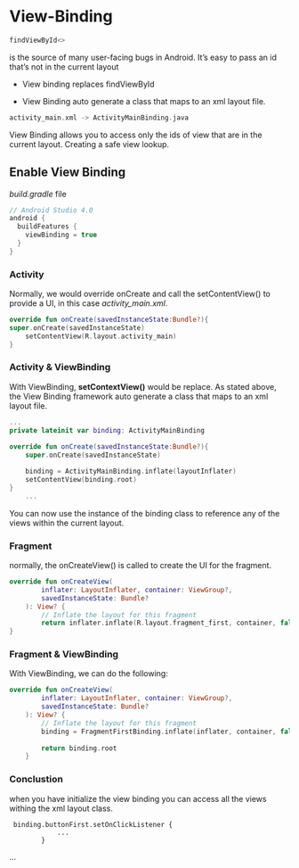 # View-Binding

```kotlin
findViewById<>
```
is the source of many user-facing bugs in Android. It’s easy to pass an id that’s not in the current layout 

- View binding replaces findViewById

- View Binding auto generate a class that maps to an xml layout file.
```kotlin
activity_main.xml -> ActivityMainBinding.java
```

View Binding allows you to access only the ids of view that are in the current layout. Creating a safe view lookup.


## Enable View Binding

*build.gradle* file
```kotlin
// Android Studio 4.0
android {
  buildFeatures {
    viewBinding = true
  }
}
```

### Activity
Normally, we would override onCreate and call the setContentView() to provide a UI, in this case *activity_main.xml*.

```kotlin
override fun onCreate(savedInstanceState:Bundle?){
super.onCreate(savedInstanceState)
    setContentView(R.layout.activity_main)
}
```
### Activity & ViewBinding
With ViewBinding, **setContextView()** would be replace.
As stated above, the View Binding framework auto generate a class that maps to an xml layout file.
```kotlin
...
private lateinit var binding: ActivityMainBinding
    
override fun onCreate(savedInstanceState:Bundle?){
    super.onCreate(savedInstanceState)

    binding = ActivityMainBinding.inflate(layoutInflater)
    setContentView(binding.root)
}
    ...
```
You can now use the instance of the binding class to reference any of the views within the current layout.

### Fragment

normally, the onCreateView() is called to create the UI for the fragment.
```kotlin
override fun onCreateView(
        inflater: LayoutInflater, container: ViewGroup?,
        savedInstanceState: Bundle?
    ): View? {
        // Inflate the layout for this fragment
        return inflater.inflate(R.layout.fragment_first, container, false)
}
```
### Fragment & ViewBinding
With ViewBinding, we can do the following:
```kotlin
override fun onCreateView(
        inflater: LayoutInflater, container: ViewGroup?,
        savedInstanceState: Bundle?
    ): View? {
        // Inflate the layout for this fragment
        binding = FragmentFirstBinding.inflate(inflater, container, false)
        
        return binding.root
    }
```
### Conclustion
when you have initialize the view binding you can access all the views withing the xml layout class.
```
 binding.buttonFirst.setOnClickListener { 
            ...
        }
 ```
 ...
